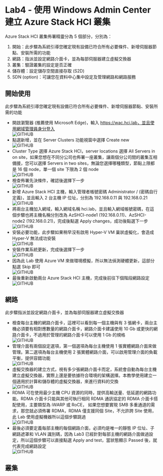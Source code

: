 # Lab4 - 使用 Windows Admin Center 建立 Azure Stack HCI 叢集

Azure Stack HCI 叢集佈署精靈分為 5 個部分，分別為：<br>
1. 開始：此步驟為系統引導您確定現有設備已符合所有必要條件、新增伺服器節點、安裝所需的功能<br>
2. 網路：指派並設定網路介面卡，並為每部伺服器建立虛擬交換器<br>
3. 叢集：驗證叢集的設定是否正確<br>
4. 儲存體：設定儲存空間直接存取 (S2D)<br>
5. SDN (option)：可讓您在資料中心集中設定及管理網路和網路服務<br>

## 開始使用

此步驟為系統引導您確定現有設備已符合所有必要條件、新增伺服器節點、安裝所需的功能<br>

- 開啟瀏覽器 (推薦使用 Microsoft Edge)，輸入 https://wac.hci.lab，並且使用網域管理員身分登入<br>
![GITHUB](https://github.com/BrianHsing/Azure-Stack-HCI/blob/main/image/cluster1.png "cluster1")<br>
- 點選新增，並在 Server Clusters 功能視窗中選擇 Create new<br>
![GITHUB](https://github.com/BrianHsing/Azure-Stack-HCI/blob/main/image/cluster2.png "cluster2")<br>
- Cluster Type 選擇 Azure Stack HCI，server locations 選擇 All Servers in on site，如果您想在不同分公司也佈署一座叢集，讓兩個分公司間的叢集互相備援，您可以選擇 Servers in two sites，無論您選擇哪種類型，節點上限都是 16 個 node，單一個 site 下限為 2 個 node<br>
![GITHUB](https://github.com/BrianHsing/Azure-Stack-HCI/blob/main/image/cluster3.png "cluster3")<br>
- 檢查佈署先決條件，確認後選擇下一步<br>
![GITHUB](https://github.com/BrianHsing/Azure-Stack-HCI/blob/main/image/cluster4.png "cluster4")<br>
- 新增 Azure Stack HCI 主機，輸入管理者帳號密碼 Administrator / (密碼自行定義)，並且輸入 2 台主機 IP 位址，分別為 192.168.0.11 與 192.168.0.21<br>
![GITHUB](https://github.com/BrianHsing/Azure-Stack-HCI/blob/main/image/cluster5.png "cluster5")<br>
- 將兩台主機加入網域，輸入網域名稱 hci.lab，並且輸入網域帳號密碼，在這個步驟也將主機名稱分別改為 AzSHCI-node1 (192.168.0.11)、AzSHCI-node2 (192.168.0.21)，完成後點選 Apply changes，成功後點選下一步<br>
![GITHUB](https://github.com/BrianHsing/Azure-Stack-HCI/blob/main/image/cluster6.png "cluster6")<br>
- 安裝必要功能，此步驟如果稍早沒有啟用 Hyper-V VM 巢狀虛擬化，會造成 Hyper-V 無法成功安裝<br>
![GITHUB](https://github.com/BrianHsing/Azure-Stack-HCI/blob/main/image/cluster7.png "cluster7")<br>
- 安裝作業系統更新，完成後選擇下一步<br>
![GITHUB](https://github.com/BrianHsing/Azure-Stack-HCI/blob/main/image/cluster8.png "cluster8")<br>
- 因為此 Lab 使用 Azure VM 來做環境模擬，所以無法偵測硬體更新，這部分點選 Skip 即可<br>
![GITHUB](https://github.com/BrianHsing/Azure-Stack-HCI/blob/main/image/cluster9.png "cluster9")<br>
- 最後重新啟動兩台 Azure Stack HCI 主機，完成後前往下個階段網路設定<br>
![GITHUB](https://github.com/BrianHsing/Azure-Stack-HCI/blob/main/image/cluster10.png "cluster10")<br>  
## 網路

此步驟指派並設定網路介面卡，並為每部伺服器建立虛擬交換器<br>

- 檢查每台主機的網路介面卡，這裡可以看到每一個主機與有 3 張網卡，兩台主機必須要有相對應數量的網路介面卡，網路介面卡建議使用 10 Gb 或更快的網路介面卡，不過用於管理的網路介面卡可以使用 1 Gb 的規格<br>
![GITHUB](https://github.com/BrianHsing/Azure-Stack-HCI/blob/main/image/cluster11.png "cluster11")<br>
- 管理介面有兩個設定選項，第一個選項為每台主機使用 1 張實體網路介面來做管理。第二選項為每台主機使用 2 張實體網路介面，可以啟用管理介面的負載平衡，提供容錯功能<br>
![GITHUB](https://github.com/BrianHsing/Azure-Stack-HCI/blob/main/image/cluster12.png "cluster12")<br>
- 虛擬交換器的建立方式，視有多少張網路介面卡而定，系統會自動為每台主機建立虛擬交換器，實際上還是要依據符合環境的架構選擇。本教學使用建立一個適用於計算和儲存體的虛擬交換器，來進行資料的交換<br>
![GITHUB](https://github.com/BrianHsing/Azure-Stack-HCI/blob/main/image/cluster13.png "cluster13")<br>
- RDMA 可在使用最少主機 CPU 資源的同時，提供高輸送量、低延遲的網路功能。RDMA 介面卡只能與其他可執行相同 RDMA 通訊協定的 RDMA 介面卡搭配使用，主要類型為 iWARP 或 RoCE， 如果您想要實現 SMB 多重通道的需求，那您就必須佈署 RDMA，RDMA 僅支援同個 Site，不允許跨 Site 使用，此 Lab 使用虛擬機器所以這個步驟跳過<br>
![GITHUB](https://github.com/BrianHsing/Azure-Stack-HCI/blob/main/image/cluster14.png "cluster14")<br>
- 最後必須要定義每部主機的每個網路介面，必須均是唯一的靜態 IP 位址、子網路遮罩和 VLAN 識別碼，因為 Lab3 已經針對每部主機的網路介面做過設定，所以這個步驟可以直接點選 Apply and test，當狀態顯示 Passed 後，就代表完成網路設定<br>
![GITHUB](https://github.com/BrianHsing/Azure-Stack-HCI/blob/main/image/cluster14.png "cluster14")<br>

## 叢集